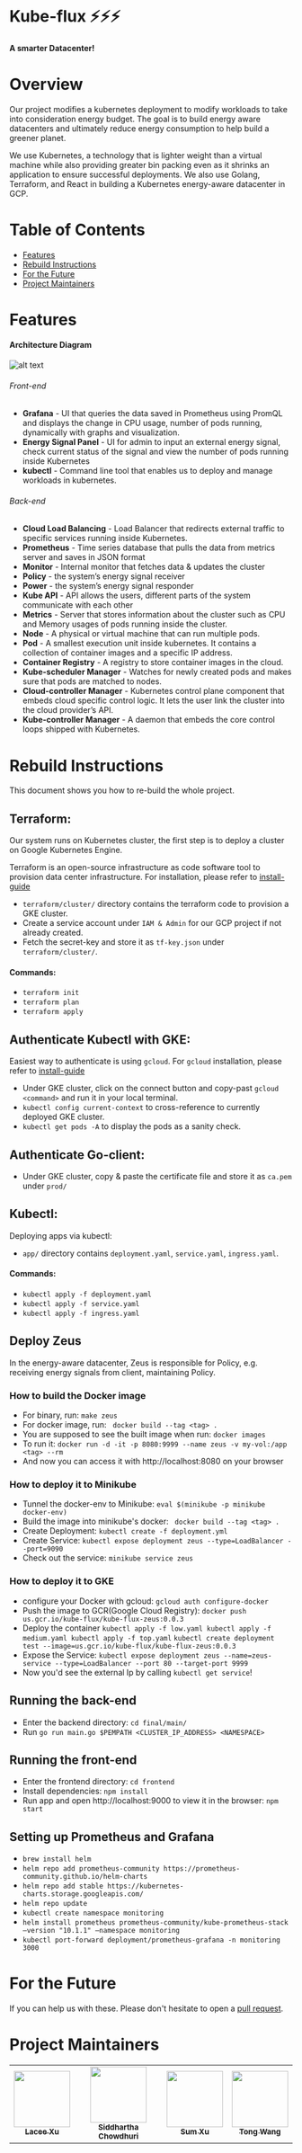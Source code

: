 # Kube-flux ⚡️⚡️⚡️
#### A smarter Datacenter!

# Overview
Our project modifies a kubernetes deployment to modify workloads to take into consideration energy budget. The goal is to build energy aware datacenters and ultimately reduce energy consumption to help build a greener planet. 

We use Kubernetes, a technology that is lighter weight than a virtual machine while also providing greater bin packing even as it shrinks an application to ensure successful deployments. We also use Golang, Terraform, and React in building a Kubernetes energy-aware datacenter in GCP.

# Table of Contents
- [Features](#features)
- [Rebuild Instructions](#rebuild-instructions)
- [For the Future](#for-the-future)
- [Project Maintainers](#project-maintainers)

# Features
#### Architecture Diagram
![alt text](./images/architecture.png "Architecture")
###### Front-end
+ **Grafana** - UI that queries the data saved in Prometheus using PromQL and displays the change in CPU usage, number of pods running, dynamically with graphs and visualization.
+ **Energy Signal Panel** - UI for admin to input an external energy signal,  check current status of the signal and view the number of pods running inside Kubernetes
+ **kubectl** - Command line tool that enables us to deploy and manage workloads in kubernetes.
###### Back-end
+ **Cloud Load Balancing** - Load Balancer that redirects external traffic to specific services running inside Kubernetes.
+ **Prometheus** - Time series database that pulls the data from metrics server and saves in JSON format
+ **Monitor** - Internal monitor that fetches data & updates the cluster
+ **Policy** - the system’s energy signal receiver
+ **Power** - the system’s energy signal responder
+ **Kube API** - API allows the users, different parts of the system communicate with each other
+ **Metrics** - Server that stores information about the cluster such as CPU and  Memory usages of pods running inside the cluster.
+ **Node** - A physical or virtual machine that can run multiple pods.
+ **Pod** - A smallest execution unit inside kubernetes. It contains a collection of container images and a specific IP address.
+ **Container Registry** - A registry to store container images in the cloud.
+ **Kube-scheduler Manager** - Watches for newly created pods and makes sure that pods are matched to nodes.
+ **Cloud-controller Manager** - Kubernetes control plane component that embeds cloud specific control logic. It lets the user link the cluster into the cloud provider’s API.
+ **Kube-controller Manager** - A daemon that embeds the core control loops shipped with Kubernetes.

# Rebuild Instructions
This document shows you how to re-build the whole project.

## Terraform:
Our system runs on Kubernetes cluster, the first step is to deploy a cluster on Google Kubernetes Engine.

Terraform is an open-source infrastructure as code software tool to provision data center infrastructure.
For installation, please refer to [install-guide](https://learn.hashicorp.com/tutorials/terraform/install-cli)
+ `terraform/cluster/` directory contains the terraform code to provision a GKE cluster.
+ Create a service account under `IAM & Admin` for our GCP project if not already created.
+ Fetch the secret-key and store it as `tf-key.json` under `terraform/cluster/`.

#### Commands:
+ `terraform init` 
+ `terraform plan` 
+ `terraform apply`

## Authenticate Kubectl with GKE:
Easiest way to authenticate is using `gcloud`. For `gcloud` installation, please refer to [install-guide](https://cloud.google.com/sdk/docs/install)
+ Under GKE cluster, click on the connect button and copy-past `gcloud <command>` and run it in your local terminal.
+ `kubectl config current-context` to cross-reference to currently deployed GKE cluster.
+ `kubectl get pods -A` to display the pods as a sanity check.

## Authenticate Go-client:
+ Under GKE cluster, copy & paste the certificate file and store it as `ca.pem` under `prod/`

## Kubectl:
Deploying apps via kubectl:
+ `app/` directory contains `deployment.yaml`, `service.yaml`, `ingress.yaml`.
#### Commands:
+ `kubectl apply -f deployment.yaml`
+ `kubectl apply -f service.yaml`
+ `kubectl apply -f ingress.yaml`

## Deploy Zeus
In the energy-aware datacenter, Zeus is responsible for Policy, e.g. receiving energy signals from client, maintaining Policy.

### How to build the Docker image
+ For binary, run:
```make zeus```
+ For docker image, run:
``` docker build --tag <tag> .```
+ You are supposed to see the built image when run:
```docker images```
+ To run it:
```docker run -d -it -p 8080:9999 --name zeus -v my-vol:/app <tag> --rm```
+ And now you can access it with http://localhost:8080 on your browser

### How to deploy it to Minikube
+ Tunnel the docker-env to Minikube: `eval $(minikube -p minikube docker-env)`
+ Build the image into minikube's docker: ``` docker build --tag <tag> .```
+ Create Deployment: ```kubectl create -f deployment.yml```
+ Create Service: ```kubectl expose deployment zeus --type=LoadBalancer --port=9090```
+ Check out the service: ```minikube service zeus```

### How to deploy it to GKE
+ configure your Docker with gcloud: `gcloud auth configure-docker`
+ Push the image to GCR(Google Cloud Registry): `docker push us.gcr.io/kube-flux/kube-flux-zeus:0.0.3`
+ Deploy the container
`kubectl apply -f low.yaml
 kubectl apply -f medium.yaml
 kubectl apply -f top.yaml`
`kubectl create deployment test --image=us.gcr.io/kube-flux/kube-flux-zeus:0.0.3`
+ Expose the Service: `kubectl expose deployment zeus --name=zeus-service --type=LoadBalancer --port 80 --target-port 9999` 
+ Now you'd see the external Ip by calling `kubectl get service`!

## Running the back-end
+ Enter the backend directory: `cd final/main/`
+ Run `go run main.go $PEMPATH <CLUSTER_IP_ADDRESS> <NAMESPACE>`

## Running the front-end
+ Enter the frontend directory: `cd frontend`
+ Install dependencies: `npm install`
+ Run app and open http://localhost:9000 to view it in the browser: `npm start`

## Setting up Prometheus and Grafana
+ `brew install helm`
+ `helm repo add prometheus-community https://prometheus-community.github.io/helm-charts`
+  `helm repo add stable https://kubernetes-charts.storage.googleapis.com/`
+ `helm repo update`
+ `kubectl create namespace monitoring`
+ `helm install prometheus prometheus-community/kube-prometheus-stack —version "10.1.1" —namespace monitoring`
+ `kubectl port-forward deployment/prometheus-grafana -n monitoring 3000`

# For the Future
If you can help us with these. Please don't hesitate to open a [pull request](https://github.com/kube-flux/kube-flux/pulls).

# Project Maintainers 
<table>
  <tr>
    <td align="center"><a href="https://github.com/laceett"><img src="https://avatars3.githubusercontent.com/u/33075375?s=400&u=63aa9c0b047dcf26c82ecde36a0afdfd72e5e3ad&v=4" width="100px;" alt=""/><br /><sub><b>Lacee Xu</b></sub></a></td>
   <td align="center"><a href="https://github.com/siddhartha97"><img src="https://avatars0.githubusercontent.com/u/15984455?s=400&u=7b70130128e4c25c8ac3daac05cb8d24df3749ad&v=4" width="100px;" alt=""/><br /><sub><b>Siddhartha Chowdhuri</b></sub></a></td>
   <td align="center"><a href="https://github.com/sumxu96"><img src="https://avatars3.githubusercontent.com/u/32110044?s=400&u=97bdca8a7fee33c5116dba5648744f75ad8a393a&v=4" width="100px;" alt=""/><br /><sub><b>Sum Xu</b></sub></a></td>
   <td align="center"><a href="https://github.com/YoduYodu"><img src="https://avatars2.githubusercontent.com/u/26897911?s=400&u=f5df9ff441c16715a634f8bfd1a95e0b6c7529f5&v=4" width="100px;" alt=""/><br /><sub><b>Tong Wang</b></sub></a></td>
  </tr>
</table>

